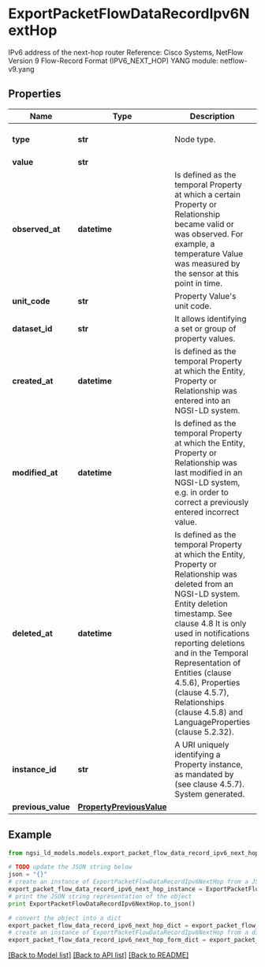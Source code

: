 # ExportPacketFlowDataRecordIpv6NextHop

IPv6 address of the next-hop router  Reference: Cisco Systems, NetFlow Version 9 Flow-Record Format (IPV6_NEXT_HOP)  YANG module: netflow-v9.yang 

## Properties

Name | Type | Description | Notes
------------ | ------------- | ------------- | -------------
**type** | **str** | Node type.  | [optional] [default to 'Property']
**value** | **str** |  | 
**observed_at** | **datetime** | Is defined as the temporal Property at which a certain Property or Relationship became valid or was observed. For example, a temperature Value was measured by the sensor at this point in time.  | [optional] 
**unit_code** | **str** | Property Value&#39;s unit code.  | [optional] 
**dataset_id** | **str** | It allows identifying a set or group of property values.  | [optional] 
**created_at** | **datetime** | Is defined as the temporal Property at which the Entity, Property or Relationship was entered into an NGSI-LD system.  | [optional] [readonly] 
**modified_at** | **datetime** | Is defined as the temporal Property at which the Entity, Property or Relationship was last modified in an NGSI-LD system, e.g. in order to correct a previously entered incorrect value.  | [optional] [readonly] 
**deleted_at** | **datetime** | Is defined as the temporal Property at which the Entity, Property or Relationship was deleted from an NGSI-LD system.  Entity deletion timestamp. See clause 4.8 It is only used in notifications reporting deletions and in the Temporal Representation of Entities (clause 4.5.6), Properties (clause 4.5.7), Relationships (clause 4.5.8) and LanguageProperties (clause 5.2.32).  | [optional] [readonly] 
**instance_id** | **str** | A URI uniquely identifying a Property instance, as mandated by (see clause 4.5.7). System generated.  | [optional] [readonly] 
**previous_value** | [**PropertyPreviousValue**](PropertyPreviousValue.md) |  | [optional] 

## Example

```python
from ngsi_ld_models.models.export_packet_flow_data_record_ipv6_next_hop import ExportPacketFlowDataRecordIpv6NextHop

# TODO update the JSON string below
json = "{}"
# create an instance of ExportPacketFlowDataRecordIpv6NextHop from a JSON string
export_packet_flow_data_record_ipv6_next_hop_instance = ExportPacketFlowDataRecordIpv6NextHop.from_json(json)
# print the JSON string representation of the object
print ExportPacketFlowDataRecordIpv6NextHop.to_json()

# convert the object into a dict
export_packet_flow_data_record_ipv6_next_hop_dict = export_packet_flow_data_record_ipv6_next_hop_instance.to_dict()
# create an instance of ExportPacketFlowDataRecordIpv6NextHop from a dict
export_packet_flow_data_record_ipv6_next_hop_form_dict = export_packet_flow_data_record_ipv6_next_hop.from_dict(export_packet_flow_data_record_ipv6_next_hop_dict)
```
[[Back to Model list]](../README.md#documentation-for-models) [[Back to API list]](../README.md#documentation-for-api-endpoints) [[Back to README]](../README.md)


